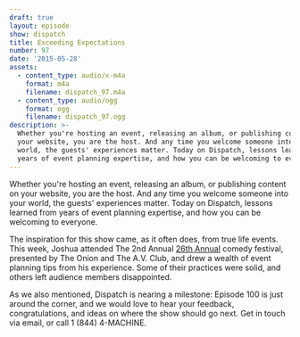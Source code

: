 ```yaml
---
draft: true
layout: episode
show: dispatch
title: Exceeding Expectations
number: 97
date: '2015-05-28'
assets:
  - content_type: audio/x-m4a
    format: m4a
    filename: dispatch_97.m4a
  - content_type: audio/ogg
    format: ogg
    filename: dispatch_97.ogg
description: >-
  Whether you're hosting an event, releasing an album, or publishing content on
  your website, you are the host. And any time you welcome someone into your
  world, the guests' experiences matter. Today on Dispatch, lessons learned from
  years of event planning expertise, and how you can be welcoming to everyone.
---
```

Whether you're hosting an event, releasing an album, or publishing content on your website, you are the host. And any time you welcome someone into your world, the guests' experiences matter. Today on Dispatch, lessons learned from years of event planning expertise, and how you can be welcoming to everyone.

The inspiration for this show came, as it often does, from true life events. This week, Joshua attended The 2nd Annual [26th Annual](http://www.26comedy.com) comedy festival, presented by The Onion and The A.V. Club, and drew a wealth of event planning tips from his experience. Some of their practices were solid, and others left audience members disappointed.

As we also mentioned, Dispatch is nearing a milestone: Episode 100 is just around the corner, and we would love to hear your feedback, congratulations, and ideas on where the show should go next. Get in touch via email, or call 1 (844) 4-MACHINE.